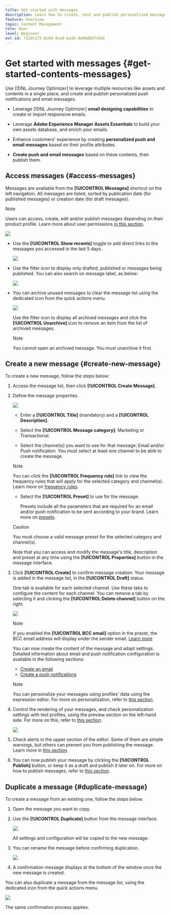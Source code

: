 ```yaml
---
title: Get started with messages
description: Learn how to create, test and publish personalized messages in Journey Optimizer
feature: Overview
topic: Content Management
role: User
level: Beginner
exl-id: 712dc172-6c0d-4ce8-ba16-de99d65fc641
---
```

# Get started with messages {#get-started-contents-messages}

Use [!DNL Journey Optimizer] to leverage multiple resources like assets and contents in a single place, and create and publish personalized push notifications and email messages.

* Leverage [!DNL Journey Optimizer] **email designing capabilities** to create or import responsive emails.

* Leverage **Adobe Experience Manager Assets Essentials** to build your own assets database, and enrich your emails.

* Enhance customers' experience by creating **personalized push and email messages** based on their profile attributes.

* **Create push and email messages** based on these contents, then publish them.

## Access messages {#access-messages}

Messages are available from the **[!UICONTROL Messages]** shortcut on the left navigation. All messages are listed, sorted by publication date (for published messages) or creation date (for draft messages).

>[!NOTE]
>
>Users can access, create, edit and/or publish messages depending on their product profile. Learn more about user permissions [in this section](../administration/permissions.md).

![](assets/messages-list.png)

* Use the **[!UICONTROL Show recents]** toggle to add direct links to the messages you accessed in the last 5 days.

   ![](assets/show-recent-messages.png)

* Use the filter icon to display only drafted, published or messages being published. You can also search on message label, as below:

   ![](assets/filter-messages.png)

* You can archive unused messages to clear the message list using the dedicated icon from the quick actions menu.

   ![](assets/archive-message.png)

   Use the filter icon to display all archived messages and click the **[!UICONTROL Unarchive]** icon to remove an item from the list of archived messages.

   >[!NOTE]
   >
   >You cannot open an archived message. You must unarchive it first.

## Create a new message {#create-new-message}

To create a new message, follow the steps below:

1. Access the message list, then click **[!UICONTROL Create Message]**.

1. Define the message properties.

   ![](assets/create-message-properties.png)
    
   * Enter a **[!UICONTROL Title]** (mandatory) and a **[!UICONTROL Description]**. 

   * Select the **[!UICONTROL Message category]**: Marketing or Transactional.

   * Select the channel(s) you want to use for that message: Email and/or Push notification. You must select at least one channel to be able to create the message.

   >[!NOTE]
   >
   >You can click the **[!UICONTROL Frequency rule]** link to view the frequency rules that will apply for the selected category and channel(s). Learn more on [frequency rules](../configuration/frequency-rules.md).

   * Select the **[!UICONTROL Preset]** to use for the message.
        
      Presets include all the parameters that are required for an email and/or push notification to be sent according to your brand. Learn more on [presets](../configuration/message-presets.md).

   >[!CAUTION]
   >
   >You must choose a valid message preset for the selected category and channel(s).

   Note that you can access and modify the message's title, description and preset at any time using the **[!UICONTROL Properties]** button in the message interface.

1. Click **[!UICONTROL Create]** to confirm message creation. Your message is added in the message list, in the **[!UICONTROL Draft]** status.

   One tab is available for each selected channel. Use these tabs to configure the content for each channel. You can remove a tab by selecting it and clicking the **[!UICONTROL Delete channel]** button on the right. 

   ![](assets/create-messages-content.png)

   >[!NOTE]
   >
   >If you enabled the **[!UICONTROL BCC email]** option in the preset, the BCC email address will display under the sender email. [Learn more](../configuration/email-settings.md#bcc-email)

   You can now create the content of the message and adapt settings. Detailed information about email and push notification configuration is available in the following sections:

   * [Create an email](create-email.md)
   * [Create a push notifications](create-push.md)

   >[!NOTE]
   >   
   >You can personalize your messages using profiles' data using the expression editor. For more on personalization, refer to [this section](../personalization/personalize.md).

1. Control the rendering of your messages, and check personalization settings with test profiles, using the preview section on the left-hand side. For more on this, refer to [this section](../design/preview.md).

    ![](assets/messages-simple-preview.png)

1. Check alerts in the upper section of the editor.  Some of them are simple warnings, but others can prevent you from publishing the message. Learn more in [this section](alerts.md).

1. You can now publish your message by clicking the **[!UICONTROL Publish]** button, or keep it as a draft and publish it later on. For more on how to publish messages, refer to [this section](publish-manage-message.md).

## Duplicate a message {#duplicate-message}

To create a message from an existing one, follow the steps below.

1. Open the message you want to copy.

1. Use the **[!UICONTROL Duplicate]** button from the message interface.

   ![](assets/message-duplicate.png)

   All settings and configuration will be copied to the new message.

1. You can rename the message before confirming duplication.

   ![](assets/message-duplicate-confirm.png)

1. A confirmation message displays at the bottom of the window once the new message is created.

You can also duplicate a message from the message list, using the dedicated icon from the quick actions menu.

![](assets/message-duplicate-from-list.png)

The same confirmation process applies.

